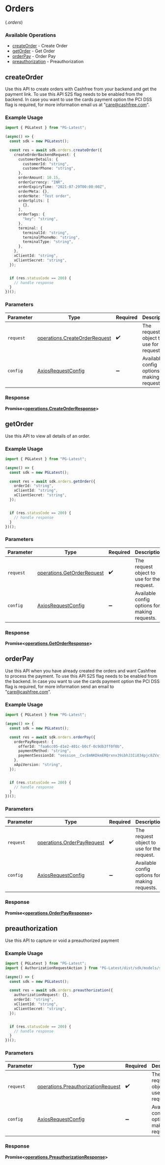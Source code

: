 # Orders
(*.orders*)

### Available Operations

* [createOrder](#createorder) - Create Order
* [getOrder](#getorder) - Get Order
* [orderPay](#orderpay) - Order Pay
* [preauthorization](#preauthorization) - Preauthorization

## createOrder

Use this API to create orders with Cashfree from your backend and get the payment link. To use this API S2S flag needs to be enabled from the backend. In case you want to use the cards payment option the PCI DSS flag is required, for more information email us at "care@cashfree.com".

### Example Usage

```typescript
import { PGLatest } from "PG-Latest";

(async() => {
  const sdk = new PGLatest();

  const res = await sdk.orders.createOrder({
    createOrderBackendRequest: {
      customerDetails: {
        customerId: "string",
        customerPhone: "string",
      },
      orderAmount: 10.15,
      orderCurrency: "INR",
      orderExpiryTime: "2021-07-29T00:00:00Z",
      orderMeta: {},
      orderNote: "Test order",
      orderSplits: [
        {},
      ],
      orderTags: {
        "key": "string",
      },
      terminal: {
        terminalId: "string",
        terminalPhoneNo: "string",
        terminalType: "string",
      },
    },
    xClientId: "string",
    xClientSecret: "string",
  });


  if (res.statusCode == 200) {
    // handle response
  }
})();
```

### Parameters

| Parameter                                                                      | Type                                                                           | Required                                                                       | Description                                                                    |
| ------------------------------------------------------------------------------ | ------------------------------------------------------------------------------ | ------------------------------------------------------------------------------ | ------------------------------------------------------------------------------ |
| `request`                                                                      | [operations.CreateOrderRequest](../../models/operations/createorderrequest.md) | :heavy_check_mark:                                                             | The request object to use for the request.                                     |
| `config`                                                                       | [AxiosRequestConfig](https://axios-http.com/docs/req_config)                   | :heavy_minus_sign:                                                             | Available config options for making requests.                                  |


### Response

**Promise<[operations.CreateOrderResponse](../../models/operations/createorderresponse.md)>**


## getOrder

Use this API to view all details of an order.

### Example Usage

```typescript
import { PGLatest } from "PG-Latest";

(async() => {
  const sdk = new PGLatest();

  const res = await sdk.orders.getOrder({
    orderId: "string",
    xClientId: "string",
    xClientSecret: "string",
  });


  if (res.statusCode == 200) {
    // handle response
  }
})();
```

### Parameters

| Parameter                                                                | Type                                                                     | Required                                                                 | Description                                                              |
| ------------------------------------------------------------------------ | ------------------------------------------------------------------------ | ------------------------------------------------------------------------ | ------------------------------------------------------------------------ |
| `request`                                                                | [operations.GetOrderRequest](../../models/operations/getorderrequest.md) | :heavy_check_mark:                                                       | The request object to use for the request.                               |
| `config`                                                                 | [AxiosRequestConfig](https://axios-http.com/docs/req_config)             | :heavy_minus_sign:                                                       | Available config options for making requests.                            |


### Response

**Promise<[operations.GetOrderResponse](../../models/operations/getorderresponse.md)>**


## orderPay

Use this API when you have already created the orders and want Cashfree to process the payment. To use this API S2S flag needs to be enabled from the backend. In case you want to use the cards payment option the PCI DSS flag is required, for more information send an email to "care@cashfree.com".

### Example Usage

```typescript
import { PGLatest } from "PG-Latest";

(async() => {
  const sdk = new PGLatest();

  const res = await sdk.orders.orderPay({
    orderPayRequest: {
      offerId: "faa6cc05-d1e2-401c-b0cf-0c9db3ff0f0b",
      paymentMethod: "string",
      paymentSessionId: "session__CvcEmNKDkmERQrxnx39ibhJ3Ii034pjc8ZVxf3qcgEXCWlgDDlHRgz2XYZCqpajDQSXMMtCusPgOIxYP2LZx0-05p39gC2Vgmq1RAj--gcn",
    },
    xApiVersion: "string",
  });


  if (res.statusCode == 200) {
    // handle response
  }
})();
```

### Parameters

| Parameter                                                                | Type                                                                     | Required                                                                 | Description                                                              |
| ------------------------------------------------------------------------ | ------------------------------------------------------------------------ | ------------------------------------------------------------------------ | ------------------------------------------------------------------------ |
| `request`                                                                | [operations.OrderPayRequest](../../models/operations/orderpayrequest.md) | :heavy_check_mark:                                                       | The request object to use for the request.                               |
| `config`                                                                 | [AxiosRequestConfig](https://axios-http.com/docs/req_config)             | :heavy_minus_sign:                                                       | Available config options for making requests.                            |


### Response

**Promise<[operations.OrderPayResponse](../../models/operations/orderpayresponse.md)>**


## preauthorization

Use this API to capture or void a preauthorized payment

### Example Usage

```typescript
import { PGLatest } from "PG-Latest";
import { AuthorizationRequestAction } from "PG-Latest/dist/sdk/models/shared";

(async() => {
  const sdk = new PGLatest();

  const res = await sdk.orders.preauthorization({
    authorizationRequest: {},
    orderId: "string",
    xClientId: "string",
    xClientSecret: "string",
  });


  if (res.statusCode == 200) {
    // handle response
  }
})();
```

### Parameters

| Parameter                                                                                | Type                                                                                     | Required                                                                                 | Description                                                                              |
| ---------------------------------------------------------------------------------------- | ---------------------------------------------------------------------------------------- | ---------------------------------------------------------------------------------------- | ---------------------------------------------------------------------------------------- |
| `request`                                                                                | [operations.PreauthorizationRequest](../../models/operations/preauthorizationrequest.md) | :heavy_check_mark:                                                                       | The request object to use for the request.                                               |
| `config`                                                                                 | [AxiosRequestConfig](https://axios-http.com/docs/req_config)                             | :heavy_minus_sign:                                                                       | Available config options for making requests.                                            |


### Response

**Promise<[operations.PreauthorizationResponse](../../models/operations/preauthorizationresponse.md)>**

